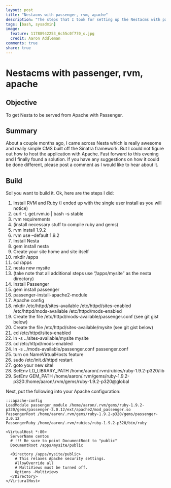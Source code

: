 ```yaml
---
layout: post
title: "Nestacms with passenger, rvm, apache"
description: "The steps that I took for setting up the Nestacms with passenger, RVM, and Apache on a hosting server."
tags: [bash, sysadmin]
image:
  feature: 11788942253_6c55c0f770_o.jpg
  credit: Aaron Addleman
comments: true
share: true
---
```


# Nestacms with passenger, rvm, apache

## Objective

To get Nesta to be served from Apache with Passenger.

## Summary

About a couple months ago, I came across Nesta which is really awesome and really simple CMS built off the Sinatra framework. But I could not figure out how to host the application with Apache. Fast forward to this evening and I finally found a solution. If you have any suggestions on how it could be done different, please post a comment as I would like to hear about it.

## Build

So! you want to build it. Ok, here are the steps I did:

 1. Install RVM and Ruby (I ended up with the single user install as you will notice)
 1. curl -L get.rvm.io | bash -s stable
 1. rvm requirements
 1. (install necessary stuff to compile ruby and gems)
 1. rvm install 1.9.2
 1. rvm use –default 1.9.2
 1. Install Nesta
 1. gem install nesta
 1. Create your site home and site itself
 1. mkdir /apps
 1. cd /apps
 1. nesta new mysite
 1. (take note that all additional steps use “/apps/mysite” as the nesta directory)
 1. Install Passenger
 1. gem install passenger
 1. passenger-install-apache2-module
 1. Apache config
 1. mkdir /etc/httpd/sites-available /etc/httpd/sites-enabled /etc/httpd/mods-available /etc/httpd/mods-enabled
 1. Create the file /etc/httpd/mods-available/passenger.conf (see git gist below)
 1. Create the file /etc/httpd/sites-available/mysite (see git gist below)
 1. cd /etc/httpd/sites-enabled
 1. ln -s ../sites-available/mysite mysite
 1. cd /etc/httpd/mods-enabled
 1. ln -s ../mods-available/passenger.conf passenger.conf
 1. turn on NameVirtualHosts feature
 1. sudo /etc/init.d/httpd restart
 1. goto your new site!
 1. SetEnv LD_LIBRARY_PATH /home/aaron/.rvm/rubies/ruby-1.9.2-p320/lib
 1. SetEnv GEM_PATH /home/aaron/.rvm/gems/ruby-1.9.2-p320:/home/aaron/.rvm/gems/ruby-1.9.2-p320@global

Next, put the following into your Apache configuration:

    :::apache-config
    LoadModule passenger_module /home/aaron/.rvm/gems/ruby-1.9.2-p320/gems/passenger-3.0.12/ext/apache2/mod_passenger.so
    PassengerRoot /home/aaron/.rvm/gems/ruby-1.9.2-p320/gems/passenger-3.0.12
    PassengerRuby /home/aaron/.rvm/rubies/ruby-1.9.2-p320/bin/ruby
  
    <VirtualHost *:80>
      ServerName centos
      # !!! Be sure to point DocumentRoot to "public"
      DocumentRoot /apps/mysite/public
    
      <Directory /apps/mysite/public>
        # This relaxes Apache security settings.
        AllowOverride all
        # MultiViews must be turned off.
        Options -Multiviews
      </Directory>
    </VirturalHost>

